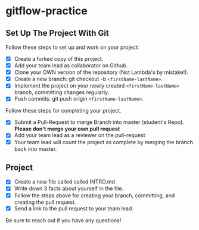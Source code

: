 # gitflow-practice

## Set Up The Project With Git

Follow these steps to set up and work on your project:

- [x] Create a forked copy of this project.
- [x] Add your team lead as collaborator on Github.
- [x] Clone your OWN version of the repository (Not Lambda's by mistake!).
- [x] Create a new branch: git checkout -b `<firstName-lastName>`.
- [x] Implement the project on your newly created `<firstName-lastName>` branch, committing changes regularly.
- [x] Push commits: git push origin `<firstName-lastName>`.

Follow these steps for completing your project.

- [x] Submit a Pull-Request to merge <firstName-lastName> Branch into master (student's Repo). **Please don't merge your own pull request**
- [x] Add your team lead as a reviewer on the pull-request
- [x] Your team lead will count the project as complete by merging the branch back into master.

## Project

- [x] Create a new file called called INTRO.md
- [x] Write down 3 facts about yourself in the file.
- [x] Follow the steps above for creating your branch, committing, and creating the pull request.
- [x] Send a link to the pull request to your team lead.

Be sure to reach out if you have any questions!
